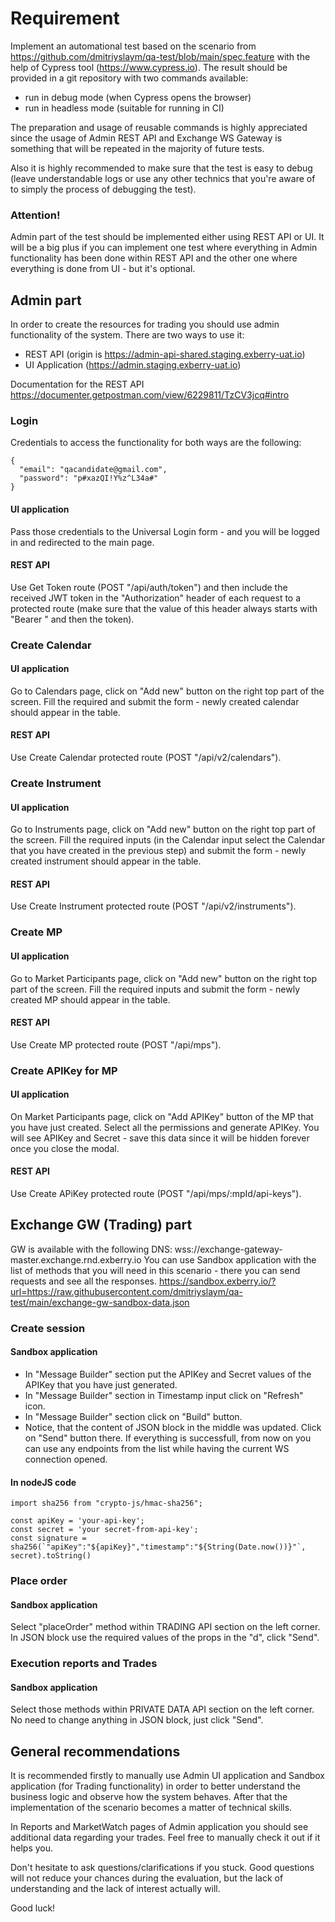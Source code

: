 # Requirement
Implement an automational test based on the scenario from https://github.com/dmitriyslaym/qa-test/blob/main/spec.feature with the help of Cypress tool (https://www.cypress.io).
The result should be provided in a git repository with two commands available:
- run in debug mode (when Cypress opens the browser)
- run in headless mode (suitable for running in CI)

The preparation and usage of reusable commands is highly appreciated since the usage of Admin REST API and Exchange WS Gateway is something that will be repeated in the majority of future tests.

Also it is highly recommended to make sure that the test is easy to debug (leave understandable logs or use any other technics that you're aware of to simply the process of debugging the test).

### Attention!
Admin part of the test should be implemented either using REST API or UI. It will be a big plus if you can implement one test where everything in Admin functionality has been done within REST API and the other one where everything is done from UI - but it's optional.

## Admin part
In order to create the resources for trading you should use admin functionality of the system.
There are two ways to use it:
- REST API (origin is https://admin-api-shared.staging.exberry-uat.io)
- UI Application (https://admin.staging.exberry-uat.io)

Documentation for the REST API
https://documenter.getpostman.com/view/6229811/TzCV3jcq#intro

### Login

Credentials to access the functionality for both ways are the following:
```
{
  "email": "qacandidate@gmail.com",
  "password": "p#xazQI!Y%z^L34a#"
}
```
#### UI application
Pass those credentials to the Universal Login form - and you will be logged in and redirected to the main page.

#### REST API
Use Get Token route (POST "/api/auth/token") and then include the received JWT token in the "Authorization" header of each request to a protected route (make sure that the value of this header always starts with "Bearer " and then the token).

### Create Calendar
#### UI application
Go to Calendars page, click on "Add new" button on the right top part of the screen. Fill the required and submit the form - newly created calendar should appear in the table.

#### REST API
Use Create Calendar protected route (POST "/api/v2/calendars").

### Create Instrument
#### UI application
Go to Instruments page, click on "Add new" button on the right top part of the screen. Fill the required inputs (in the Calendar input select the Calendar that you have created in the previous step) and submit the form - newly created instrument should appear in the table.

#### REST API
Use Create Instrument protected route (POST "/api/v2/instruments").

### Create MP
#### UI application
Go to Market Participants page, click on "Add new" button on the right top part of the screen. Fill the required inputs and submit the form - newly created MP should appear in the table.

#### REST API
Use Create MP protected route (POST "/api/mps").

### Create APIKey for MP
#### UI application
On Market Participants page, click on "Add APIKey" button of the MP that you have just created. Select all the permissions and generate APIKey. You will see APIKey and Secret - save this data since it will be hidden forever once you close the modal.

#### REST API
Use Create APiKey protected route (POST "/api/mps/:mpId/api-keys").

## Exchange GW (Trading) part
GW is available with the following DNS:
wss://exchange-gateway-master.exchange.rnd.exberry.io
You can use Sandbox application with the list of methods that you will need in this scenario - there you can send requests and see all the responses.
https://sandbox.exberry.io/?url=https://raw.githubusercontent.com/dmitriyslaym/qa-test/main/exchange-gw-sandbox-data.json

### Create session
#### Sandbox application
- In "Message Builder" section put the APIKey and Secret values of the APIKey that you have just generated.
- In "Message Builder" section in Timestamp input click on "Refresh" icon.
- In "Message Builder" section click on "Build" button.
- Notice, that the content of JSON block in the middle was updated. Click on "Send" button there. If everything is successfull, from now on you can use any endpoints from the list while having the current WS connection opened.

#### In nodeJS code
```
import sha256 from "crypto-js/hmac-sha256";

const apiKey = 'your-api-key';
const secret = 'your secret-from-api-key';
const signature = sha256(`"apiKey":"${apiKey}","timestamp":"${String(Date.now())}"`, secret).toString()
```

### Place order
#### Sandbox application
Select "placeOrder" method within TRADING API section on the left corner. In JSON block use the required values of the props in the "d", click "Send".

### Execution reports and Trades
#### Sandbox application
Select those methods within PRIVATE DATA API section on the left corner. No need to change anything in JSON block, just click "Send".

## General recommendations

It is recommended firstly to manually use Admin UI application and Sandbox application (for Trading functionality) in order to better understand the business logic and observe how the system behaves. After that the implementation of the scenario becomes a matter of technical skills.

In Reports and MarketWatch pages of Admin application you should see additional data regarding your trades. Feel free to manually check it out if it helps you.

Don't hesitate to ask questions/clarifications if you stuck. Good questions will not reduce your chances during the evaluation, but the lack of understanding and the lack of interest actually will.

Good luck!
